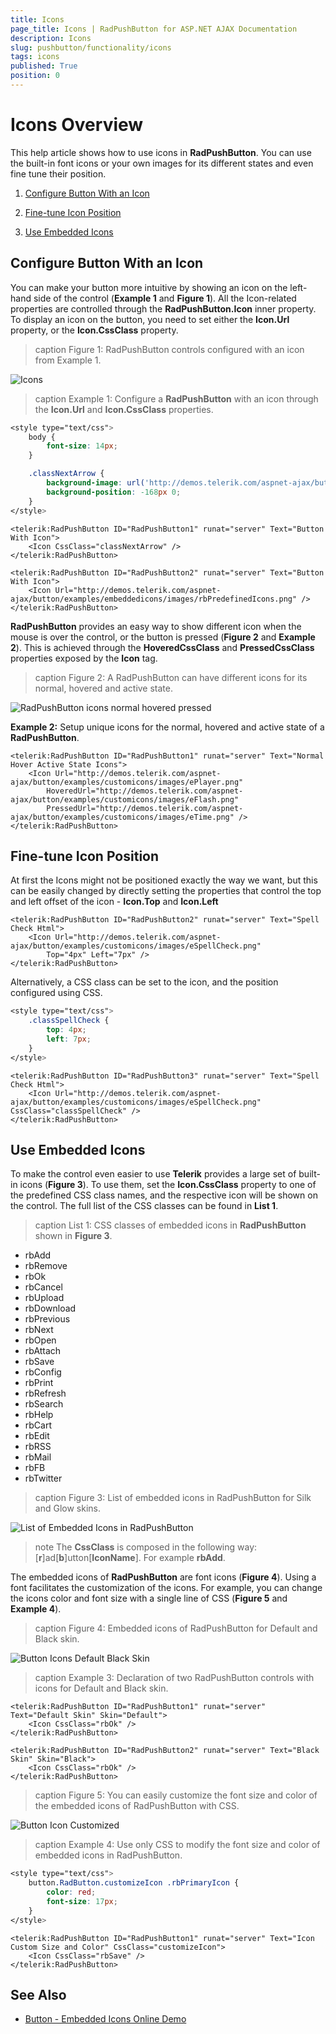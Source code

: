 ```yaml
---
title: Icons
page_title: Icons | RadPushButton for ASP.NET AJAX Documentation
description: Icons
slug: pushbutton/functionality/icons
tags: icons
published: True
position: 0
---
```


# Icons Overview

This help article shows how to use icons in **RadPushButton**. You can use the built-in font icons or your own images for its different states and even fine tune their position.

1. [Configure Button With an Icon](#configure-button-with-an-icon)

1. [Fine-tune Icon Position](#fine-tune-icon-position)

1. [Use Embedded Icons](#use-embedded-icons)

## Configure Button With an Icon

You can make your button more intuitive by showing an icon on the left-hand side of the control (**Example 1** and **Figure 1**). All the Icon-related properties are controlled through the **RadPushButton.Icon** inner property. To display an icon on the button, you need to set either the **Icon.Url** property, or the **Icon.CssClass** property.

>caption Figure 1: RadPushButton controls configured with an icon from Example 1.

![Icons](images/button-icons.png)

>caption Example 1: Configure a **RadPushButton** with an icon through the **Icon.Url** and **Icon.CssClass** properties.

````CSS
<style type="text/css">
	body {
		font-size: 14px;
	}

	.classNextArrow {
		background-image: url('http://demos.telerik.com/aspnet-ajax/button/examples/embeddedicons/images/rbPredefinedIcons.png');
		background-position: -168px 0;
	}
</style>
````

````ASP.NET
<telerik:RadPushButton ID="RadPushButton1" runat="server" Text="Button With Icon">
	<Icon CssClass="classNextArrow" />
</telerik:RadPushButton>

<telerik:RadPushButton ID="RadPushButton2" runat="server" Text="Button With Icon">
	<Icon Url="http://demos.telerik.com/aspnet-ajax/button/examples/embeddedicons/images/rbPredefinedIcons.png" />
</telerik:RadPushButton>
````

**RadPushButton** provides an easy way to show different icon when the mouse is over the control, or the button is pressed (**Figure 2** and **Example 2**). This is achieved through the **HoveredCssClass** and **PressedCssClass** properties exposed by the **Icon** tag.

>caption Figure 2: A RadPushButton can have different icons for its normal, hovered and active state.

![RadPushButton icons normal hovered pressed](images/RadPushButton_icons_normal_hovered_pressed.png)

**Example 2:** Setup unique icons for the normal, hovered and active state of a **RadPushButton**.

````ASP.NET
<telerik:RadPushButton ID="RadPushButton1" runat="server" Text="Normal Hover Active State Icons">
	<Icon Url="http://demos.telerik.com/aspnet-ajax/button/examples/customicons/images/ePlayer.png"
		HoveredUrl="http://demos.telerik.com/aspnet-ajax/button/examples/customicons/images/eFlash.png"
		PressedUrl="http://demos.telerik.com/aspnet-ajax/button/examples/customicons/images/eTime.png" />
</telerik:RadPushButton>
````

## Fine-tune Icon Position

At first the Icons might not be positioned exactly the way we want, but this can be easily changed by directly setting the properties that control the top and left offset of the icon - **Icon.Top** and **Icon.Left**

````ASP.NET
<telerik:RadPushButton ID="RadPushButton2" runat="server" Text="Spell Check Html">
	<Icon Url="http://demos.telerik.com/aspnet-ajax/button/examples/customicons/images/eSpellCheck.png"
		Top="4px" Left="7px" />
</telerik:RadPushButton>
````

Alternatively, a CSS class can be set to the icon, and the position configured using CSS.

````CSS
<style type="text/css">
	.classSpellCheck {
		top: 4px;
		left: 7px;
	}
</style>
````

````ASP.NET
<telerik:RadPushButton ID="RadPushButton3" runat="server" Text="Spell Check Html">
	<Icon Url="http://demos.telerik.com/aspnet-ajax/button/examples/customicons/images/eSpellCheck.png" CssClass="classSpellCheck" />
</telerik:RadPushButton>
````


## Use Embedded Icons

To make the control even easier to use **Telerik** provides a large set of built-in icons (**Figure 3**). To use them, set the **Icon.CssClass** property to one of the predefined CSS class names, and the respective icon will be shown on the control. The full list of the CSS classes can be found in **List 1**.

>caption List 1: CSS classes of embedded icons in **RadPushButton** shown in **Figure 3**.

* rbAdd
* rbRemove
* rbOk
* rbCancel
* rbUpload
* rbDownload
* rbPrevious
* rbNext
* rbOpen
* rbAttach
* rbSave
* rbConfig
* rbPrint
* rbRefresh
* rbSearch
* rbHelp
* rbCart
* rbEdit
* rbRSS
* rbMail
* rbFB
* rbTwitter

>caption Figure 3: List of embedded icons in RadPushButton for Silk and Glow skins.

![List of Embedded Icons in RadPushButton](images/embedded-icons.png)

>note The **CssClass** is composed in the following way: [**r**]ad[**b**]utton[**IconName**]. For example **rbAdd**.

<!--
The code that creates Figure 3
ASPX:
<style type="text/css">
	/*Format tables*/
	tr:first-child {
		font-weight: bold;
	}

	tr:nth-child(odd) {
		background: #efefef;
	}

	td {
		border: 1px solid #ddd;
	}

	table {
		display: inline;
		float: left;
	}
</style>

<telerik:RadScriptManager ID="RadScriptManager1" runat="server"></telerik:RadScriptManager>

<table id="table1" runat="server">
	<tr>
		<td>Class Name</td>
		<td>Silk
		</td>
		<td>Glow</td>
	</tr>
</table>

C#:
protected void Page_Init(object sender, EventArgs e)
{
	string[] embeddedIcons = new string[] { "rbAdd", "rbRemove", "rbOk", "rbCancel", "rbUpload", "rbDownload", "rbPrevious", "rbNext", "rbOpen", "rbAttach",
"rbSave", "rbConfig", "rbPrint", "rbRefresh", "rbSearch", "rbHelp", "rbCart", "rbEdit", "rbRSS", "rbMail", "rbFB", "rbTwitter"};

	for (int i = 0; i < embeddedIcons.Length; i++)
	{
		string currIcon = embeddedIcons[i];

		ConfigureTableIcons(currIcon, i.ToString());
	}
}

protected void ConfigureTableIcons(string icon, string index)
{
	//Add class name for 16px icons:
	HtmlTableRow row1 = new HtmlTableRow();
	AddRowIconClassName(icon, table1, row1);

	//Add RadPushButton with icons, Default skin:
	AddRadPushButtonWithIcon("0" + index, icon, "Silk", null, null, table1, row1);

	//Add RadPushButton with icons, Glow skin:
	AddRadPushButtonWithIcon("0" + index, icon, "Glow", null, null, table1, row1);

}

protected void AddRowIconClassName(string icon, HtmlTable table, HtmlTableRow row)
{
	HtmlTableCell cell1 = new HtmlTableCell();
	cell1.InnerHtml = icon;
	row.Cells.Add(cell1);
	table.Rows.Add(row);
}

protected void AddRadPushButtonWithIcon(string ID, string IconName, string Skin, int? Height, int? Top, HtmlTable table, HtmlTableRow row)
{
	HtmlTableCell cell = new HtmlTableCell();
	RadPushButton RadPushButton1 = new RadPushButton()
	{
		ID = "RadPushButton1" + ID,
		Text = IconName,
		Skin = Skin,
	};
	if (Height != null)
		RadPushButton1.Height = Unit.Pixel((int)Height);

	RadPushButton1.Icon.CssClass = IconName;
	if (Top != null)
		RadPushButton1.Icon.Top = Unit.Pixel((int)Top);

	cell.Controls.Add(RadPushButton1);
	row.Cells.Add(cell);
	table.Rows.Add(row);
}

-->

The embedded icons of **RadPushButton** are font icons (**Figure 4**). Using a font facilitates the customization of the icons. For example, you can change the icons color and font size with a single line of CSS (**Figure 5** and **Example 4**).

>caption Figure 4: Embedded icons of RadPushButton for Default and Black skin.

![Button Icons Default Black Skin](images/button-icons-default-black.png)

>caption Example 3: Declaration of two RadPushButton controls with icons for Default and Black skin.

````ASP.NET
<telerik:RadPushButton ID="RadPushButton1" runat="server" Text="Default Skin" Skin="Default">
	<Icon CssClass="rbOk" />
</telerik:RadPushButton>

<telerik:RadPushButton ID="RadPushButton2" runat="server" Text="Black Skin" Skin="Black">
	<Icon CssClass="rbOk" />
</telerik:RadPushButton>
````

>caption Figure 5: You can easily customize the font size and color of the embedded icons of RadPushButton with CSS.

![Button Icon Customized](images/button-icon-customized.png)

>caption Example 4: Use only CSS to modify the font size and color of embedded icons in RadPushButton.

````CSS
<style type="text/css">
	button.RadButton.customizeIcon .rbPrimaryIcon {
		color: red;
		font-size: 17px;
	}
</style>
````

````ASP.NET
<telerik:RadPushButton ID="RadPushButton1" runat="server" Text="Icon Custom Size and Color" CssClass="customizeIcon">
	<Icon CssClass="rbSave" />
</telerik:RadPushButton>
````

## See Also

 * [Button - Embedded Icons Online Demo](http://demos.telerik.com/aspnet-ajax/pushbutton/examples/embeddedicons/defaultcs.aspx)

 